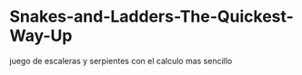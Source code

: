 # Snakes-and-Ladders-The-Quickest-Way-Up
juego de escaleras y serpientes con el calculo mas sencillo
